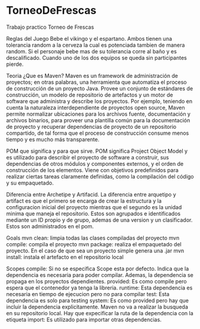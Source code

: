 # TorneoDeFrescas
Trabajo practico Torneo de Frescas

Reglas del Juego
Bebe el vikingo y el espartano. Ambos tienen una tolerancia random a la cerveza la cual es potenciada tambien de manera random. Si el personaje bebe mas de su tolerancia corre al baño y es descalificado. Cuando uno de los dos equipos se queda sin participantes pierde.

Teoria
¿Que es Maven? Maven es un framework de administración de proyectos; en otras palabras, una herramienta que automatiza el proceso de construcción de un proyecto Java. Provee un conjunto de estándares de construcción, un modelo de repositorio de artefactos y un motor de software que administra y describe los proyectos. Por ejemplo, teniendo en cuenta la naturaleza interdependiente de proyectos open source, Maven permite normalizar ubicaciones para los archivos fuente, documentación y archivos binarios, para proveer una plantilla común para la documentación de proyecto y recuperar dependencias de proyecto de un repositorio compartido, de tal forma que el proceso de construcción consume menos tiempo y es mucho más transparente.

POM que significa y para que sirve. POM significa Project Object Model y es utilizado para describir el proyecto de software a construir, sus dependencias de otros módulos y componentes externos, y el orden de construcción de los elementos. Viene con objetivos predefinidos para realizar ciertas tareas claramente definidas, como la compilación del código y su empaquetado.

Diferencia entre Archetipe y Artifacid. La diferencia entre arquetipo y artifact es que el primero se encarga de crear la estructura y la configuracion inicial del proyecto mientras que el segundo es la unidad minima que maneja el repositorio. Estos son agrupados e identificados mediante un ID propio y de grupo, ademas de una version y un clasificador. Estos son administrados en el pom.

Goals
mvn clean: limpia todas las clases compiladas del proyecto 
mvn compile: compila el proyecto 
mvn package: realiza el empaquetado del proyecto. En el caso de que sea un proyecto simple genera una .jar 
mvn install: instala el artefacto en el repositorio local

Scopes
compile: Si no se especifica Scope esta por defecto. Indica que la dependencia es necesaria para poder compilar. Ademas, la dependencia se propaga en los proyectos dependientes. 
provided: Es como compile pero espera que el contenedor ya tenga la libreria. 
runtime: Esta dependencia es necesaria en tiempo de ejecucion pero no para compilar 
test: Esta dependencia es solo para testing 
system: Es como provided pero hay que incluir la dependencia explicitamente. Maven no va a realizar la busqueda en su repositorio local. Hay que expecificar la ruta de la dependencia con la etiqueta 
import: Es utilizado para importar otras dependencias.


